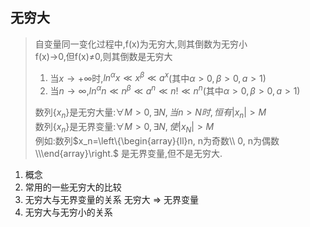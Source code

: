 ## 无穷大
> 自变量同一变化过程中,f(x)为无穷大,则其倒数为无穷小  
> f(x)→0,但f(x)≠0,则其倒数是无穷大
>
> 1. 当$x\to+\infty$时,$ln^\alpha x\ll x^\beta \ll a^x$(其中$\alpha >0, \beta >0, a>1$)
> 2. 当$n\to \infty$,$ln^\alpha n\ll n^\beta \ll a^n \ll n! \ll n^n$(其中$\alpha >0, \beta >0, a>1$)
> 
> 数列$\{x_n\}$是无穷大量:$\forall M>0, \exists N, 当n>N时,恒有|x_n|>M$  
> 数列$\{x_n\}$是无界变量:$\forall M>0, \exists N, 使|x_N|>M$  
> 例如:数列$x_n=\left\{\begin{array}{ll}n, n为奇数\\ 0, n为偶数\\\end{array}\right.$ 是无界变量,但不是无穷大.

1. 概念
2. 常用的一些无穷大的比较
3. 无穷大与无界变量的关系    无穷大 ⇒ 无界变量
4. 无穷大与无穷小的关系
